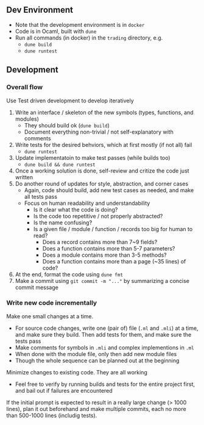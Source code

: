 ## Dev Environment

- Note that the development environment is in `docker`
- Code is in Ocaml, built with `dune`
- Run all commands (in docker) in the `trading` directory, e.g.
  - `dune build`
  - `dune runtest`

## Development

### Overall flow

Use Test driven development to develop iteratively

1. Write an interface / skeleton of the new symbols (types, functions, and
   modules)
   - They should build ok (`dune build`)
   - Document everything non-trivial / not self-explanatory with comments
1. Write tests for the desired behviors, which at first mostly (if not all) fail
   - `dune runtest`
1. Update implementatoin to make test passes (while builds too)
   - `dune build && dune runtest`
1. Once a working solution is done, self-review and critize the code just
   written
1. Do another round of updates for style, abstraction, and corner cases
   - Again, code should build, add new test cases as needed, and make all tests
     pass
   - Focus on human readability and understandability
     - Is it clear what the code is doing?
     - Is the code too repetitive / not properly abstracted?
     - Is the name confusing?
     - Is a given file / module / function / records too big for human to read?
       - Does a record contains more than 7~9 fields?
       - Does a function contains more than 5-7 parameters?
       - Does a module contains more than 3-5 methods?
       - Does a function contains more than a page (~35 lines) of code?
1. At the end, format the code using `dune fmt`
1. Make a commit using `git commit -m "..."` by summarizing a concise commit
   message

### Write new code incrementally

Make one small changes at a time.

- For source code changes, write one (pair of) file (`.ml` and `.mli`) at a
  time, and make sure they build. Then add tests for them, and make sure
  the tests pass
- Make comments for symbols in `.mli` and complex implementions in `.ml`
- When done with the module file, only then add new module files
- Though the whole sequence can be planned out at the beginning

Minimize changes to existing code. They are all working

- Feel free to verify by running builds and tests for the entire project
  first, and bail out if failures are encountered

If the initial prompt is expected to result in a really large change (> 1000
lines), plan it out beforehand and make multiple commits, each no more than
500-1000 lines (includig tests).

